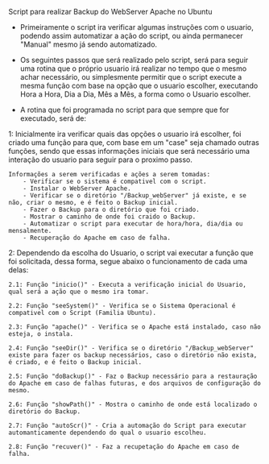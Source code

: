 Script para realizar Backup do WebServer Apache no Ubuntu

- Primeiramente o script ira verificar algumas instruções com o usuario, podendo assim automatizar a ação do script, ou ainda permanecer "Manual" mesmo já sendo automatizado.

- Os seguintes passos que será realizado pelo script, será para seguir uma rotina que o próprio usuario irá realizar no tempo que o mesmo achar necessário, ou simplesmente permitir que o script execute a mesma função com base na opção que o usuario escolher, executando Hora a Hora, Dia a Dia, Mês a Mês, a forma como o Usuario escolher.

- A rotina que foi programada no script para que sempre que for executado, será de:

1: Inicialmente ira verificar quais das opções o usuario irá escolher, foi criado uma função para que, com base em um "case" seja chamado outras funções, sendo que essas informações iniciais que será necessário uma interação do usuario para seguir para o proximo passo.

    Informações a serem verificadas e ações a serem tomadas:
        - Verificar se o sistema é compativel com o script.
        - Instalar o WebServer Apache.
        - Verificar se o diretório "/Backup_webServer" já existe, e se não, criar o mesmo, e é feito o Backup inicial.
        - Fazer o Backup para o diretório que foi criado.
        - Mostrar o caminho de onde foi craido o Backup.
        - Automatizar o script para executar de hora/hora, dia/dia ou mensalmente.
        - Recuperação do Apache em caso de falha.

2: Dependendo da escolha do Usuario, o script vai executar a função que foi solicitada, dessa forma, segue abaixo o funcionamento de cada uma delas: 

    2.1: Função "inicio()" - Executa a verificação inicial do Usuario, qual será a ação que o mesmo ira tomar.

    2.2: Função "seeSystem()" - Verifica se o Sistema Operacional é compativel com o Script (Familia Ubuntu).

    2.3: Função "apache()" - Verifica se o Apache está instalado, caso não esteja, o instala.

    2.4: Função "seeDir()" - Verifica se o diretório "/Backup_webServer" existe para fazer os backup necessários, caso o diretório não exista, é criado, e é feito o Backup inicial.

    2.5: Função "doBackup()" - Faz o Backup necessário para a restauração do Apache em caso de falhas futuras, e dos arquivos de configuração do mesmo.

    2.6: Função "showPath()" - Mostra o caminho de onde está localizado o diretório do Backup.

    2.7: Função "autoScr()" - Cria a automação do Script para executar automanticamente dependendo do qual o usuario escolheu.

    2.8: Função "recuver()" - Faz a recupetação do Apache em caso de falha.
